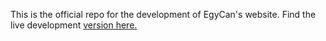 This is the official repo for the development of EgyCan's website. Find the live development [version here.](https://zyadhesham1.github.io/EgyCan/)
